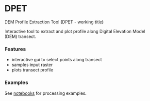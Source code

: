 # DPET
DEM Profile Extraction Tool (DPET - working title) 

Interactive tool to extract and plot profile along Digital Elevation Model (DEM) transect.

### Features
- interactive gui to select points along transect
- samples input raster
- plots transect profile

### Examples
See [notebooks](./examples/) for processing examples.
